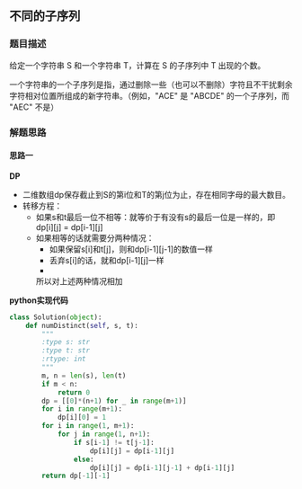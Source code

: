 ## 不同的子序列
### 题目描述
给定一个字符串 S 和一个字符串 T，计算在 S 的子序列中 T 出现的个数。

一个字符串的一个子序列是指，通过删除一些（也可以不删除）字符且不干扰剩余字符相对位置所组成的新字符串。（例如，"ACE" 是 "ABCDE" 的一个子序列，而 "AEC" 不是）
### 解题思路
#### 思路一
**DP**
- 二维数组dp保存截止到S的第i位和T的第j位为止，存在相同字母的最大数目。
- 转移方程：
    - 如果s和t最后一位不相等：就等价于有没有s的最后一位是一样的，即 dp[i][j] = dp[i-1][j]
    - 如果相等的话就需要分两种情况：
        -  如果保留s[i]和t[j]，则和dp[i-1][j-1]的数值一样
        -  丢弃s[i]的话，就和dp[i-1][j]一样  
        -
        所以对上述两种情况相加

**python实现代码**
```python
class Solution(object):
    def numDistinct(self, s, t):
        """
        :type s: str
        :type t: str
        :rtype: int
        """
        m, n = len(s), len(t)
        if m < n:
            return 0
        dp = [[0]*(n+1) for _ in range(m+1)]
        for i in range(m+1):
            dp[i][0] = 1
        for i in range(1, m+1):
            for j in range(1, n+1):
                if s[i-1] != t[j-1]:
                    dp[i][j] = dp[i-1][j]
                else:
                    dp[i][j] = dp[i-1][j-1] + dp[i-1][j]
        return dp[-1][-1]
```

